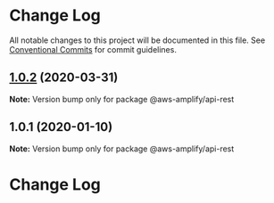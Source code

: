 # Change Log

All notable changes to this project will be documented in this file.
See [Conventional Commits](https://conventionalcommits.org) for commit guidelines.

## [1.0.2](https://github.com/aws-amplify/amplify-js/compare/@aws-amplify/api-rest@1.0.0...@aws-amplify/api-rest@1.0.2) (2020-03-31)

**Note:** Version bump only for package @aws-amplify/api-rest

## 1.0.1 (2020-01-10)

**Note:** Version bump only for package @aws-amplify/api-rest

# Change Log

